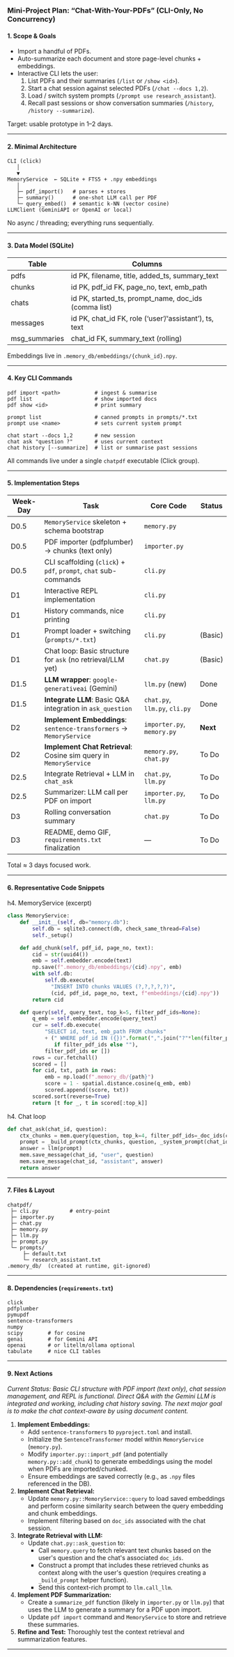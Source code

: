 ### Mini-Project Plan: “Chat-With-Your-PDFs” (CLI-Only, No Concurrency)

#### 1. Scope & Goals
* Import a handful of PDFs.  
* Auto-summarize each document and store page-level chunks + embeddings.  
* Interactive CLI lets the user:
  1. List PDFs and their summaries (`/list` or `/show <id>`).  
  2. Start a chat session against selected PDFs (`/chat --docs 1,2`).  
  3. Load / switch system prompts (`/prompt use research_assistant`).  
  4. Recall past sessions or show conversation summaries (`/history`, `/history --summarize`).  

Target: usable prototype in 1–2 days.

---

#### 2. Minimal Architecture

```
CLI (click)
   │
   ▼
MemoryService  ← SQLite + FTS5 + .npy embeddings
   │
   ├─ pdf_import()   # parses + stores
   ├─ summary()      # one-shot LLM call per PDF
   └─ query_embed()  # semantic k-NN (vector cosine)
LLMClient (GeminiAPI or OpenAI or local)
```

No async / threading; everything runs sequentially.

---

#### 3. Data Model (SQLite)

| Table | Columns |
|-------|---------|
| pdfs | id PK, filename, title, added_ts, summary_text |
| chunks | id PK, pdf_id FK, page_no, text, emb_path |
| chats | id PK, started_ts, prompt_name, doc_ids (comma list) |
| messages | id PK, chat_id FK, role (‘user’/‘assistant’), ts, text |
| msg_summaries | chat_id FK, summary_text (rolling) |

Embeddings live in `.memory_db/embeddings/{chunk_id}.npy`.

---

#### 4. Key CLI Commands

```
pdf import <path>           # ingest & summarise
pdf list                    # show imported docs
pdf show <id>               # print summary

prompt list                 # canned prompts in prompts/*.txt
prompt use <name>           # sets current system prompt

chat start --docs 1,2       # new session
chat ask "question ?"       # uses current context
chat history [--summarize]  # list or summarise past sessions
```

All commands live under a single `chatpdf` executable (Click group).

---

#### 5. Implementation Steps

Week-Day | Task | Core Code | Status
---------|------|-----------|--------
D0.5 | `MemoryService` skeleton + schema bootstrap | `memory.py` | 
D0.5 | PDF importer (pdfplumber) → chunks (text only) | `importer.py` | 
D0.5 | CLI scaffolding (`click`) + `pdf`, `prompt`, `chat` sub-commands | `cli.py` | 
D1 | Interactive REPL implementation | `cli.py` | 
D1 | History commands, nice printing | `cli.py` | 
D1 | Prompt loader + switching (`prompts/*.txt`) | `cli.py` | (Basic)
 D1 | Chat loop: Basic structure for `ask` (no retrieval/LLM yet) | `chat.py` | (Basic)
 D1.5 | **LLM wrapper**: `google-generativeai` (Gemini) | `llm.py` (new) | Done
 D1.5 | **Integrate LLM**: Basic Q&A integration in `ask_question` | `chat.py`, `llm.py`, `cli.py` | Done
 D2 | **Implement Embeddings**: `sentence-transformers` -> `MemoryService` | `importer.py`, `memory.py` | **Next**
 D2 | **Implement Chat Retrieval**: Cosine sim query in `MemoryService` | `memory.py`, `chat.py` | To Do
 D2.5 | Integrate Retrieval + LLM in `chat_ask` | `chat.py`, `llm.py` | To Do
 D2.5 | Summarizer: LLM call per PDF on import | `importer.py`, `llm.py` | To Do
 D3 | Rolling conversation summary | `chat.py` | To Do
 D3 | README, demo GIF, `requirements.txt` finalization | — | To Do

Total ≈ 3 days focused work.

---

#### 6. Representative Code Snippets

h4. MemoryService (excerpt)
```python
class MemoryService:
    def __init__(self, db="memory.db"):
        self.db = sqlite3.connect(db, check_same_thread=False)
        self._setup()

    def add_chunk(self, pdf_id, page_no, text):
        cid = str(uuid4())
        emb = self.embedder.encode(text)
        np.save(f".memory_db/embeddings/{cid}.npy", emb)
        with self.db:
            self.db.execute(
              "INSERT INTO chunks VALUES (?,?,?,?,?)",
              (cid, pdf_id, page_no, text, f"embeddings/{cid}.npy"))
        return cid

    def query(self, query_text, top_k=5, filter_pdf_ids=None):
        q_emb = self.embedder.encode(query_text)
        cur = self.db.execute(
            "SELECT id, text, emb_path FROM chunks"
            + (" WHERE pdf_id IN ({})".format(",".join("?"*len(filter_pdf_ids)))
               if filter_pdf_ids else ""),
            filter_pdf_ids or [])
        rows = cur.fetchall()
        scored = []
        for cid, txt, path in rows:
            emb = np.load(f".memory_db/{path}")
            score = 1 - spatial.distance.cosine(q_emb, emb)
            scored.append((score, txt))
        scored.sort(reverse=True)
        return [t for _, t in scored[:top_k]]
```

h4. Chat loop
```python
def chat_ask(chat_id, question):
    ctx_chunks = mem.query(question, top_k=4, filter_pdf_ids=_doc_ids(chat_id))
    prompt = _build_prompt(ctx_chunks, question, _system_prompt(chat_id))
    answer = llm(prompt)
    mem.save_message(chat_id, "user", question)
    mem.save_message(chat_id, "assistant", answer)
    return answer
```

---

#### 7. Files & Layout

```
chatpdf/
 ├─ cli.py          # entry-point
 ├─ importer.py
 ├─ chat.py
 ├─ memory.py
 ├─ llm.py
 ├─ prompt.py
 └─ prompts/
     ├─ default.txt
     └─ research_assistant.txt
.memory_db/  (created at runtime, git-ignored)
```

---

#### 8. Dependencies (`requirements.txt`)

```
click
pdfplumber
pymupdf
sentence-transformers
numpy
scipy        # for cosine
genai        # for Gemini API
openai       # or litellm/ollama optional
tabulate     # nice CLI tables
```

---

#### 9. Next Actions

_Current Status: Basic CLI structure with PDF import (text only), chat session management, and REPL is functional. Direct Q&A with the Gemini LLM is integrated and working, including chat history saving. The next major goal is to make the chat context-aware by using document content._

1.  **Implement Embeddings:**
    *   Add `sentence-transformers` to `pyproject.toml` and install.
    *   Initialize the `SentenceTransformer` model within `MemoryService` (`memory.py`).
    *   Modify `importer.py::import_pdf` (and potentially `memory.py::add_chunk`) to generate embeddings using the model when PDFs are imported/chunked.
    *   Ensure embeddings are saved correctly (e.g., as `.npy` files referenced in the DB).
2.  **Implement Chat Retrieval:**
    *   Update `memory.py::MemoryService::query` to load saved embeddings and perform cosine similarity search between the query embedding and chunk embeddings.
    *   Implement filtering based on `doc_ids` associated with the chat session.
3.  **Integrate Retrieval with LLM:**
    *   Update `chat.py::ask_question` to:
        *   Call `memory.query` to fetch relevant text chunks based on the user's question and the chat's associated `doc_ids`.
        *   Construct a prompt that includes these retrieved chunks as context along with the user's question (requires creating a `_build_prompt` helper function).
        *   Send this context-rich prompt to `llm.call_llm`.
4.  **Implement PDF Summarization:**
    *   Create a `summarize_pdf` function (likely in `importer.py` or `llm.py`) that uses the LLM to generate a summary for a PDF upon import.
    *   Update `pdf import` command and `MemoryService` to store and retrieve these summaries.
5.  **Refine and Test:** Thoroughly test the context retrieval and summarization features.

---
